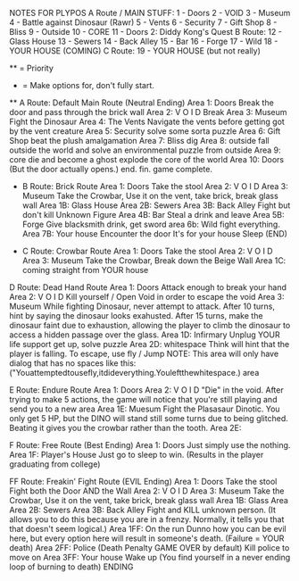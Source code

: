 NOTES FOR PLYPOS
A Route / MAIN STUFF:
  1 - Doors
  2 - VOID
  3 - Museum
  4 - Battle against Dinosaur (Rawr)
  5 - Vents
  6 - Security
  7 - Gift Shop
  8 - Bliss
  9 - Outside
  10 - CORE
  11 - Doors 2: Diddy Kong's Quest
B Route:
  12 - Glass House
  13 - Sewers
  14 - Back Alley
  15 - Bar
  16 - Forge
  17 - Wild
  18 - YOUR HOUSE (COMING)
C Route:
  19 - YOUR HOUSE (but not really)

** = Priority
* = Make options for, don't fully start.

** A Route: Default Main Route (Neutral Ending)
  Area 1: Doors
    Break the door and pass through the brick wall
  Area 2: V O I D
    Break
  Area 3: Museum
    Fight the Dinosaur
  Area 4: The Vents
    Navigate the vents before getting got by the vent creature
  Area 5: Security
    solve some sorta puzzle
  Area 6: Gift Shop
    beat the plush amalgamation
  Area 7: Bliss
    dig
  Area 8: outside
    fall outside the world and solve an environmental puzzle from outside
  Area 9: core
    die and become a ghost
    explode the core of the world
  Area 10: Doors (But the door actually opens.)
    end. fin. game complete.

* B Route: Brick Route 
  Area 1: Doors
    Take the stool
  Area 2: V O I D
  Area 3: Museum
    Take the Crowbar, Use it on the vent, take brick, break glass wall
  Area 1B: Glass House
  Area 2B: Sewers
  Area 3B: Back Alley
    Fight but don't kill Unknown Figure
  Area 4B: Bar
    Steal a drink and leave
  Area 5B: Forge
    Give blacksmith drink, get sword
  area 6b: Wild
    fight everything.
  Area 7B: Your house
    Encounter the door
    It's for your house
    Sleep (END)

* C Route: Crowbar Route
  Area 1: Doors
    Take the stool
  Area 2: V O I D
  Area 3: Museum
    Take the Crowbar, Break down the Beige Wall
  Area 1C: coming straight from YOUR house
    

D Route: Dead Hand Route
  Area 1: Doors
    Attack enough to break your hand
  Area 2: V O I D
    Kill yourself / Open Void in order to escape the void
  Area 3: Museum
    While fighting Dinosaur, never attempt to attack. After 10 turns, hint by saying the dinosaur looks exahusted. After 15 turns, make the dinosaur faint due to exhaustion, allowing the player to climb the dinosaur to access a hidden passage over the glass.
  Area 1D: Infirmary
    Unplug YOUR life support
    get up, solve puzzle
  Area 2D: whitespace
    Think will hint that the player is falling. To escape, use fly / Jump
    NOTE: This area will only have dialog that has no spaces like this: ("Youattemptedtousefly,itdideverything.Youleftthewhitespace.)
  area

E Route: Endure Route
  Area 1: Doors
  Area 2: V O I D
    "Die" in the void. After trying to make 5 actions, the game will notice that you're still playing and send you to a new area
  Area 1E: Muesum
    Fight the Plasasaur Dinotic. You only get 5 HP, but the DINO will stand still some turns due to being glitched.
    Beating it gives you the crowbar rather than the tooth.
  Area 2E: 

F Route: Free Route (Best Ending)
  Area 1: Doors
    Just simply use the nothing.
  Area 1F: Player's House
    Just go to sleep to win. (Results in the player graduating from college)

FF Route: Freakin' Fight Route (EVIL Ending)
  Area 1: Doors
    Take the stool
    Fight both the Door AND the Wall
  Area 2: V O I D
  Area 3: Museum
    Take the Crowbar, Use it on the vent, take brick, break glass wall
  Area 1B: Glass Area
  Area 2B: Sewers
  Area 3B: Back Alley
    Fight and KILL unknown person. (It allows you to do this because you are in a frenzy. Normally, it tells you that that doesn't seem logical.)
  Area 1FF: On the run
    Dunno how you can be evil here, but every option here will result in someone's death. (Failure = YOUR death)
  Area 2FF: Police
    (Death Penalty GAME OVER by default)
    Kill police to move on
  Area 3FF: Your house
    Wake up (You find yourself in a never ending loop of burning to death) ENDING
